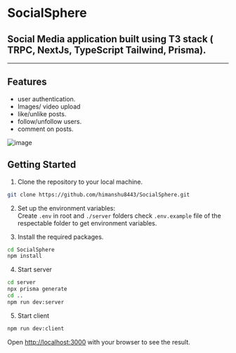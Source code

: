 # SocialSphere
## Social Media application built using T3 stack ( TRPC, NextJs, TypeScript Tailwind, Prisma).
---
## Features 
- user authentication.
- Images/ video upload
- like/unlike posts.
- follow/unfollow users.
- comment on posts.

![image](https://github.com/himanshu8443/SocialSphere/assets/99420590/18763c2b-c8a0-44f3-a7df-657f9485b1b0)


## Getting Started
1. Clone the repository to your local machine.
```bash
git clone https://github.com/himanshu8443/SocialSphere.git
```
2. Set up the environment variables: <br>
Create `.env` in root and `./server` folders check `.env.example` file of the respectable folder to get environment variables.

3. Install the required packages.
```bash
cd SocialSphere
npm install
```
4. Start server
```bash
cd server
npx prisma generate
cd ..
npm run dev:server
```
5. Start client
```bash
npm run dev:client
```



Open [http://localhost:3000](http://localhost:3000) with your browser to see the result.

